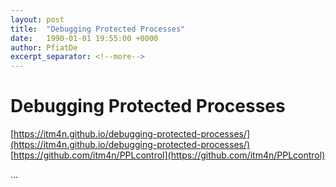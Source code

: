```yaml
---
layout: post
title:  "Debugging Protected Processes"
date:   1990-01-01 19:55:00 +0000
author: PfiatDe
excerpt_separator: <!--more-->
---
```


# Debugging Protected Processes
[https://itm4n.github.io/debugging-protected-processes/](https://itm4n.github.io/debugging-protected-processes/)
[https://github.com/itm4n/PPLcontrol](https://github.com/itm4n/PPLcontrol)

...
<!--more-->
